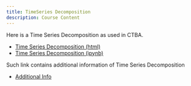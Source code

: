 ```yaml
---
title: TimeSeries Decomposition
description: Course Content
---
```


Here is a Time Series Decomposition as used in CTBA.
- [Time Series Decomposition (html)](TimeSeries.html)
- [Time Series Decomposition (ipynb)](TimeSeries.ipynb)

Such link contains additional information of Time Series Decomposition
- [Additional Info](https://github.com/Vanessa-Santacoloma/Sample.git)
